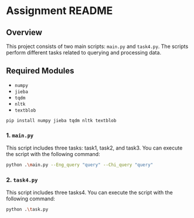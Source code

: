 # Assignment README

## Overview

This project consists of two main scripts: `main.py` and `task4.py`. The scripts perform different tasks related to querying and processing data.


## Required Modules
- `numpy`
- `jieba`
- `tqdm`
- `nltk`
- `textblob`
```
pip install numpy jieba tqdm nltk textblob
```
### 1. `main.py`

This script includes three tasks: task1, task2, and task3. You can execute the script with the following command:

```bash
python .\main.py --Eng_query "query" --Chi_query "query"
```

### 2. `task4.py`

This script includes three tasks4. You can execute the script with the following command:

```bash
python .\task.py
```
